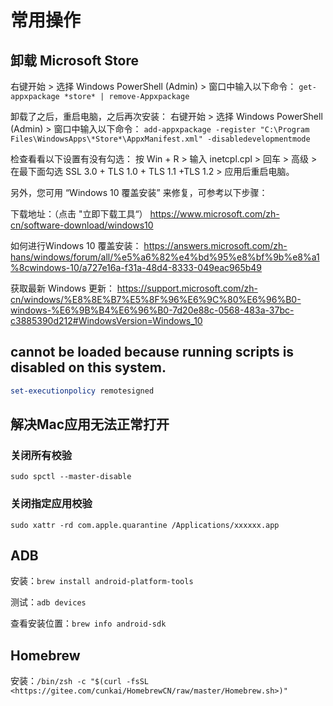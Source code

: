# 常用操作

## 卸载 Microsoft Store

右键开始 > 选择 Windows PowerShell (Admin) > 窗口中输入以下命令：
`get-appxpackage *store* | remove-Appxpackage`

卸载了之后，重启电脑，之后再次安装：
右键开始 > 选择 Windows PowerShell (Admin) > 窗口中输入以下命令：
`add-appxpackage -register "C:\Program Files\WindowsApps\*Store*\AppxManifest.xml" -disabledevelopmentmode`

检查看看以下设置有没有勾选：
按 Win + R > 输入 inetcpl.cpl > 回车 > 高级 > 在最下面勾选 SSL 3.0 + TLS 1.0 + TLS 1.1 +TLS 1.2 > 应用后重启电脑。

另外，您可用 “Windows 10 覆盖安装” 来修复，可参考以下步骤：

下载地址：（点击 "立即下载工具“）
https://www.microsoft.com/zh-cn/software-download/windows10

如何进行Windows 10 覆盖安装：
https://answers.microsoft.com/zh-hans/windows/forum/all/%e5%a6%82%e4%bd%95%e8%bf%9b%e8%a1%8cwindows-10/a727e16a-f31a-48d4-8333-049eac965b49

获取最新 Windows 更新：
https://support.microsoft.com/zh-cn/windows/%E8%8E%B7%E5%8F%96%E6%9C%80%E6%96%B0-windows-%E6%9B%B4%E6%96%B0-7d20e88c-0568-483a-37bc-c3885390d212#WindowsVersion=Windows_10

## cannot be loaded because running scripts is disabled on this system.

```powershell
set-executionpolicy remotesigned
```

## 解决Mac应用无法正常打开

### 关闭所有校验

```shell
sudo spctl --master-disable
```

### 关闭指定应用校验

```shell
sudo xattr -rd com.apple.quarantine /Applications/xxxxxx.app
```

## ADB

安装：`brew install android-platform-tools`

测试：`adb devices`

查看安装位置：`brew info android-sdk`

## Homebrew

安装：`/bin/zsh -c "$(curl -fsSL <https://gitee.com/cunkai/HomebrewCN/raw/master/Homebrew.sh>)"`

